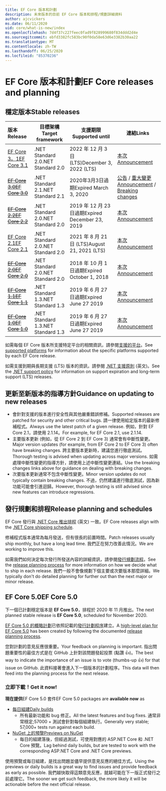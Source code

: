 ```yaml
---
title: EF Core 版本和計劃
description: 未來版本的目前 EF Core 版本和排程/規劃詳細資料
author: ajcvickers
ms.date: 06/11/2020
uid: core/what-is-new/index
ms.openlocfilehash: 7d4f37c227feec0fad9f828999680f834ddd2d4e
ms.sourcegitcommit: ebfd3382fc583bc90f0da58e63d6e3382b30aa22
ms.translationtype: MT
ms.contentlocale: zh-TW
ms.lasthandoff: 06/25/2020
ms.locfileid: "85370236"
---
```

# <a name="ef-core-releases-and-planning"></a><span data-ttu-id="306a9-103">EF Core 版本和計劃</span><span class="sxs-lookup"><span data-stu-id="306a9-103">EF Core releases and planning</span></span>

## <a name="stable-releases"></a><span data-ttu-id="306a9-104">穩定版本</span><span class="sxs-lookup"><span data-stu-id="306a9-104">Stable releases</span></span>

| <span data-ttu-id="306a9-105">版本</span><span class="sxs-lookup"><span data-stu-id="306a9-105">Release</span></span> | <span data-ttu-id="306a9-106">目標架構</span><span class="sxs-lookup"><span data-stu-id="306a9-106">Target framework</span></span> | <span data-ttu-id="306a9-107">支援期限</span><span class="sxs-lookup"><span data-stu-id="306a9-107">Supported until</span></span> | <span data-ttu-id="306a9-108">連結</span><span class="sxs-lookup"><span data-stu-id="306a9-108">Links</span></span>
|:--------|------------------|-----------------|------
| [<span data-ttu-id="306a9-109">EF Core 3。1</span><span class="sxs-lookup"><span data-stu-id="306a9-109">EF Core 3.1</span></span>](https://www.nuget.org/packages/Microsoft.EntityFrameworkCore) | <span data-ttu-id="306a9-110">.NET Standard 2.0</span><span class="sxs-lookup"><span data-stu-id="306a9-110">.NET Standard 2.0</span></span> | <span data-ttu-id="306a9-111">2022 年 12 月 3 日 (LTS)</span><span class="sxs-lookup"><span data-stu-id="306a9-111">December 3, 2022 (LTS)</span></span> | [<span data-ttu-id="306a9-112">本次</span><span class="sxs-lookup"><span data-stu-id="306a9-112">Announcement</span></span>](https://devblogs.microsoft.com/dotnet/announcing-entity-framework-core-3-1-and-entity-framework-6-4/)
| <span data-ttu-id="306a9-113">~~[EF Core 3.0](https://www.nuget.org/packages/Microsoft.EntityFrameworkCore/3.0.3)~~</span><span class="sxs-lookup"><span data-stu-id="306a9-113">~~[EF Core 3.0](https://www.nuget.org/packages/Microsoft.EntityFrameworkCore/3.0.3)~~</span></span> | <span data-ttu-id="306a9-114">.NET Standard 2.1</span><span class="sxs-lookup"><span data-stu-id="306a9-114">.NET Standard 2.1</span></span> | <span data-ttu-id="306a9-115">2020年3月3日過期</span><span class="sxs-lookup"><span data-stu-id="306a9-115">Expired March 3, 2020</span></span> | <span data-ttu-id="306a9-116">[公告](https://devblogs.microsoft.com/dotnet/announcing-ef-core-3-0-and-ef-6-3-general-availability/)  / [重大變更](ef-core-3.0/breaking-changes.md)</span><span class="sxs-lookup"><span data-stu-id="306a9-116">[Announcement](https://devblogs.microsoft.com/dotnet/announcing-ef-core-3-0-and-ef-6-3-general-availability/) / [Breaking changes](ef-core-3.0/breaking-changes.md)</span></span>
| <span data-ttu-id="306a9-117">~~[EF Core 2.2](https://www.nuget.org/packages/Microsoft.EntityFrameworkCore/2.2.6)~~</span><span class="sxs-lookup"><span data-stu-id="306a9-117">~~[EF Core 2.2](https://www.nuget.org/packages/Microsoft.EntityFrameworkCore/2.2.6)~~</span></span> | <span data-ttu-id="306a9-118">.NET Standard 2.0</span><span class="sxs-lookup"><span data-stu-id="306a9-118">.NET Standard 2.0</span></span> | <span data-ttu-id="306a9-119">2019 年 12 月 23 日過期</span><span class="sxs-lookup"><span data-stu-id="306a9-119">Expired December 23, 2019</span></span> | [<span data-ttu-id="306a9-120">本次</span><span class="sxs-lookup"><span data-stu-id="306a9-120">Announcement</span></span>](https://devblogs.microsoft.com/dotnet/announcing-entity-framework-core-2-2/)
| [<span data-ttu-id="306a9-121">EF Core 2.1</span><span class="sxs-lookup"><span data-stu-id="306a9-121">EF Core 2.1</span></span>](https://www.nuget.org/packages/Microsoft.EntityFrameworkCore/2.1.14) | <span data-ttu-id="306a9-122">.NET Standard 2.0</span><span class="sxs-lookup"><span data-stu-id="306a9-122">.NET Standard 2.0</span></span> | <span data-ttu-id="306a9-123">2021 年 8 月 21 日 (LTS)</span><span class="sxs-lookup"><span data-stu-id="306a9-123">August 21, 2021 (LTS)</span></span> | [<span data-ttu-id="306a9-124">本次</span><span class="sxs-lookup"><span data-stu-id="306a9-124">Announcement</span></span>](https://devblogs.microsoft.com/dotnet/announcing-entity-framework-core-2-1/)
| <span data-ttu-id="306a9-125">~~[EF Core 2.0](https://www.nuget.org/packages/Microsoft.EntityFrameworkCore/2.0.3)~~</span><span class="sxs-lookup"><span data-stu-id="306a9-125">~~[EF Core 2.0](https://www.nuget.org/packages/Microsoft.EntityFrameworkCore/2.0.3)~~</span></span> | <span data-ttu-id="306a9-126">.NET Standard 2.0</span><span class="sxs-lookup"><span data-stu-id="306a9-126">.NET Standard 2.0</span></span> | <span data-ttu-id="306a9-127">2018 年 10 月 1 日過期</span><span class="sxs-lookup"><span data-stu-id="306a9-127">Expired October 1, 2018</span></span> | [<span data-ttu-id="306a9-128">本次</span><span class="sxs-lookup"><span data-stu-id="306a9-128">Announcement</span></span>](https://devblogs.microsoft.com/dotnet/announcing-entity-framework-core-2-0/)
| <span data-ttu-id="306a9-129">~~[EF Core 1.1](https://www.nuget.org/packages/Microsoft.EntityFrameworkCore/1.1.6)~~</span><span class="sxs-lookup"><span data-stu-id="306a9-129">~~[EF Core 1.1](https://www.nuget.org/packages/Microsoft.EntityFrameworkCore/1.1.6)~~</span></span> | <span data-ttu-id="306a9-130">.NET Standard 1.3</span><span class="sxs-lookup"><span data-stu-id="306a9-130">.NET Standard 1.3</span></span> | <span data-ttu-id="306a9-131">2019 年 6 月 27 日過期</span><span class="sxs-lookup"><span data-stu-id="306a9-131">Expired June 27 2019</span></span> | [<span data-ttu-id="306a9-132">本次</span><span class="sxs-lookup"><span data-stu-id="306a9-132">Announcement</span></span>](https://devblogs.microsoft.com/dotnet/announcing-entity-framework-core-1-1/)
| <span data-ttu-id="306a9-133">~~[EF Core 1.0](https://www.nuget.org/packages/Microsoft.EntityFrameworkCore/1.0.6)~~</span><span class="sxs-lookup"><span data-stu-id="306a9-133">~~[EF Core 1.0](https://www.nuget.org/packages/Microsoft.EntityFrameworkCore/1.0.6)~~</span></span> | <span data-ttu-id="306a9-134">.NET Standard 1.3</span><span class="sxs-lookup"><span data-stu-id="306a9-134">.NET Standard 1.3</span></span> | <span data-ttu-id="306a9-135">2019 年 6 月 27 日過期</span><span class="sxs-lookup"><span data-stu-id="306a9-135">Expired June 27 2019</span></span> | [<span data-ttu-id="306a9-136">本次</span><span class="sxs-lookup"><span data-stu-id="306a9-136">Announcement</span></span>](https://devblogs.microsoft.com/dotnet/entity-framework-core-1-0-0-available/)

<span data-ttu-id="306a9-137">如需每個 EF Core 版本所支援特定平台的相關資訊，請參閱[支援的平台](../platforms/index.md)。</span><span class="sxs-lookup"><span data-stu-id="306a9-137">See [supported platforms](../platforms/index.md) for information about the specific platforms supported by each EF Core release.</span></span>

<span data-ttu-id="306a9-138">如需支援到期與長期支援 (LTS) 版本的資訊，請參閱 [.NET 支援原則](https://dotnet.microsoft.com/platform/support/policy/dotnet-core) \(英文\)。</span><span class="sxs-lookup"><span data-stu-id="306a9-138">See the [.NET support policy](https://dotnet.microsoft.com/platform/support/policy/dotnet-core) for information on support expiration and long-term support (LTS) releases.</span></span>

## <a name="guidance-on-updating-to-new-releases"></a><span data-ttu-id="306a9-139">更新至新版本的指導方針</span><span class="sxs-lookup"><span data-stu-id="306a9-139">Guidance on updating to new releases</span></span>

* <span data-ttu-id="306a9-140">會針對支援的版本進行安全性與其他嚴重錯誤修補。</span><span class="sxs-lookup"><span data-stu-id="306a9-140">Supported releases are patched for security and other critical bugs.</span></span> <span data-ttu-id="306a9-141">請一律使用給定版本的最新修補程式。</span><span class="sxs-lookup"><span data-stu-id="306a9-141">Always use the latest patch of a given release.</span></span> <span data-ttu-id="306a9-142">例如，針對 EF Core 2.1，請使用 2.1.14。</span><span class="sxs-lookup"><span data-stu-id="306a9-142">For example, for EF Core 2.1, use 2.1.14.</span></span>
* <span data-ttu-id="306a9-143">主要版本更新 (例如，從 EF Core 2 到 EF Core 3) 通常會有中斷性變更。</span><span class="sxs-lookup"><span data-stu-id="306a9-143">Major version updates (for example, from EF Core 2 to EF Core 3) often have breaking changes.</span></span> <span data-ttu-id="306a9-144">跨主要版本更新時，建議您進行徹底測試。</span><span class="sxs-lookup"><span data-stu-id="306a9-144">Thorough testing is advised when updating across major versions.</span></span> <span data-ttu-id="306a9-145">如需處理中斷性變更的指導方針，請使用上述中斷性變更連結。</span><span class="sxs-lookup"><span data-stu-id="306a9-145">Use the breaking changes links above for guidance on dealing with breaking changes.</span></span>
* <span data-ttu-id="306a9-146">次要版本更新通常不包含中斷性變更。</span><span class="sxs-lookup"><span data-stu-id="306a9-146">Minor version updates do not typically contain breaking changes.</span></span> <span data-ttu-id="306a9-147">不過，仍然建議進行徹底測試，因為新功能可能會引進迴歸。</span><span class="sxs-lookup"><span data-stu-id="306a9-147">However, thorough testing is still advised since new features can introduce regressions.</span></span>

## <a name="release-planning-and-schedules"></a><span data-ttu-id="306a9-148">發行規劃和排程</span><span class="sxs-lookup"><span data-stu-id="306a9-148">Release planning and schedules</span></span>

<span data-ttu-id="306a9-149">EF Core 發行與 [.NET Core 推出排程](https://github.com/dotnet/core/blob/master/roadmap.md) \(英文\) 一致。</span><span class="sxs-lookup"><span data-stu-id="306a9-149">EF Core releases align with the [.NET Core shipping schedule](https://github.com/dotnet/core/blob/master/roadmap.md).</span></span>

<span data-ttu-id="306a9-150">修補程式版本通常為每月發送，但有很長的前置時間。</span><span class="sxs-lookup"><span data-stu-id="306a9-150">Patch releases usually ship monthly, but have a long lead time.</span></span>
<span data-ttu-id="306a9-151">我們正在努力改善此情況。</span><span class="sxs-lookup"><span data-stu-id="306a9-151">We are working to improve this.</span></span>

<span data-ttu-id="306a9-152">如需我們如何決定每次發行所發送內容的詳細資訊，請參閱[發行規劃流程](release-planning.md)。</span><span class="sxs-lookup"><span data-stu-id="306a9-152">See the [release planning process](release-planning.md) for more information on how we decide what to ship in each release.</span></span>
<span data-ttu-id="306a9-153">我們一般不會像規劃下個主要或次要版本那麼詳細。</span><span class="sxs-lookup"><span data-stu-id="306a9-153">We typically don't do detailed planning for further out than the next major or minor release.</span></span>

## <a name="ef-core-50"></a><span data-ttu-id="306a9-154">EF Core 5.0</span><span class="sxs-lookup"><span data-stu-id="306a9-154">EF Core 5.0</span></span>

<span data-ttu-id="306a9-155">下一個已計劃穩定版本是 **EF Core 5.0**，排程於 2020 年 11 月推出。</span><span class="sxs-lookup"><span data-stu-id="306a9-155">The next planned stable release is **EF Core 5.0**, scheduled for November 2020.</span></span>

<span data-ttu-id="306a9-156">[EF Core 5.0 的概略計劃](xref:core/what-is-new/ef-core-5.0/plan)已依照記載的[發行計劃程序](release-planning.md)建立。</span><span class="sxs-lookup"><span data-stu-id="306a9-156">A [high-level plan for EF Core 5.0](xref:core/what-is-new/ef-core-5.0/plan) has been created by following the documented [release planning process](release-planning.md).</span></span>

<span data-ttu-id="306a9-157">您對計劃的意見反應很重要。</span><span class="sxs-lookup"><span data-stu-id="306a9-157">Your feedback on planning is important.</span></span>
<span data-ttu-id="306a9-158">指出問題重要性的最佳方式是在 GitHub 上針對該問題發起投票 (點讚 👍)。</span><span class="sxs-lookup"><span data-stu-id="306a9-158">The best way to indicate the importance of an issue is to vote (thumbs-up 👍) for that issue on GitHub.</span></span>
<span data-ttu-id="306a9-159">此資料接著會進入下一個版本的計劃程序。</span><span class="sxs-lookup"><span data-stu-id="306a9-159">This data will then feed into the planning process for the next release.</span></span>

### <a name="get-it-now"></a><span data-ttu-id="306a9-160">立即下載！</span><span class="sxs-lookup"><span data-stu-id="306a9-160">Get it now!</span></span>

<span data-ttu-id="306a9-161">**現在提供**EF Core 5.0 套件</span><span class="sxs-lookup"><span data-stu-id="306a9-161">EF Core 5.0 packages are **available now** as</span></span>

* [<span data-ttu-id="306a9-162">每日組建</span><span class="sxs-lookup"><span data-stu-id="306a9-162">Daily builds</span></span>](https://github.com/dotnet/aspnetcore/blob/master/docs/DailyBuilds.md)
  * <span data-ttu-id="306a9-163">所有最新功能和 bug 修正。</span><span class="sxs-lookup"><span data-stu-id="306a9-163">All the latest features and bug fixes.</span></span> <span data-ttu-id="306a9-164">通常非常穩定;57000 + 測試會針對每個組建執行。</span><span class="sxs-lookup"><span data-stu-id="306a9-164">Generally very stable; 57,000+ tests run against each build.</span></span>
* [<span data-ttu-id="306a9-165">NuGet 上的預覽</span><span class="sxs-lookup"><span data-stu-id="306a9-165">Previews on NuGet</span></span>](https://www.nuget.org/packages/Microsoft.EntityFrameworkCore)
  * <span data-ttu-id="306a9-166">每日的組建落後，但經過測試，可使用對應的 ASP.NET Core 和 .NET Core 預覽。</span><span class="sxs-lookup"><span data-stu-id="306a9-166">Lag behind daily builds, but are tested to work with the corresponding ASP.NET Core and .NET Core previews.</span></span>

<span data-ttu-id="306a9-167">使用預覽或每日組建，是找出問題並儘早提供意見反應的絕佳方式。</span><span class="sxs-lookup"><span data-stu-id="306a9-167">Using the previews or daily builds is a great way to find issues and provide feedback as early as possible.</span></span>
<span data-ttu-id="306a9-168">我們越快取得這類意見反應，就越可能在下一版正式發行之前處理它。</span><span class="sxs-lookup"><span data-stu-id="306a9-168">The sooner we get such feedback, the more likely it will be actionable before the next official release.</span></span>
